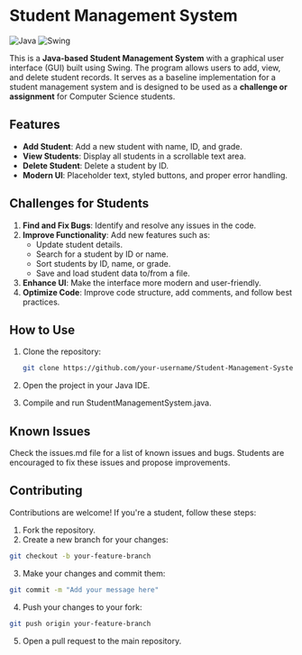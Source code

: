 # Student Management System

![Java](https://img.shields.io/badge/Java-17-blue)
![Swing](https://img.shields.io/badge/GUI-Swing-orange)

This is a **Java-based Student Management System** with a graphical user interface (GUI) built using Swing. The program allows users to add, view, and delete student records. It serves as a baseline implementation for a student management system and is designed to be used as a **challenge or assignment** for Computer Science students.

## Features
- **Add Student**: Add a new student with name, ID, and grade.
- **View Students**: Display all students in a scrollable text area.
- **Delete Student**: Delete a student by ID.
- **Modern UI**: Placeholder text, styled buttons, and proper error handling.

## Challenges for Students
1. **Find and Fix Bugs**: Identify and resolve any issues in the code.
2. **Improve Functionality**: Add new features such as:
   - Update student details.
   - Search for a student by ID or name.
   - Sort students by ID, name, or grade.
   - Save and load student data to/from a file.
3. **Enhance UI**: Make the interface more modern and user-friendly.
4. **Optimize Code**: Improve code structure, add comments, and follow best practices.

## How to Use
1. Clone the repository:
   ```bash
   git clone https://github.com/your-username/Student-Management-System.git
   ```
2. Open the project in your Java IDE.

3. Compile and run StudentManagementSystem.java.

## Known Issues
Check the issues.md file for a list of known issues and bugs. Students are encouraged to fix these issues and propose improvements.

## Contributing
Contributions are welcome! If you're a student, follow these steps:

1. Fork the repository.
2. Create a new branch for your changes:
```bash
git checkout -b your-feature-branch
```
3. Make your changes and commit them:
```bash
git commit -m "Add your message here"
```
4. Push your changes to your fork:
```bash
git push origin your-feature-branch
```
5. Open a pull request to the main repository.
